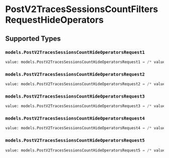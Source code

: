 # PostV2TracesSessionsCountFiltersRequestHideOperators


## Supported Types

### `models.PostV2TracesSessionsCountHideOperatorsRequest1`

```python
value: models.PostV2TracesSessionsCountHideOperatorsRequest1 = /* values here */
```

### `models.PostV2TracesSessionsCountHideOperatorsRequest2`

```python
value: models.PostV2TracesSessionsCountHideOperatorsRequest2 = /* values here */
```

### `models.PostV2TracesSessionsCountHideOperatorsRequest3`

```python
value: models.PostV2TracesSessionsCountHideOperatorsRequest3 = /* values here */
```

### `models.PostV2TracesSessionsCountHideOperatorsRequest4`

```python
value: models.PostV2TracesSessionsCountHideOperatorsRequest4 = /* values here */
```

### `models.PostV2TracesSessionsCountHideOperatorsRequest5`

```python
value: models.PostV2TracesSessionsCountHideOperatorsRequest5 = /* values here */
```

